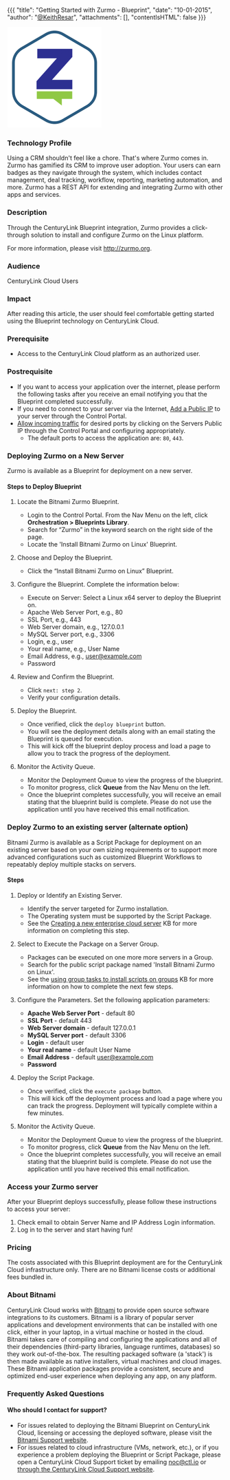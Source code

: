 {{{
  "title": "Getting Started with Zurmo - Blueprint",
  "date": "10-01-2015",
  "author": "<a href='https://twitter.com/KeithResar'>@KeithResar</a>",
  "attachments": [],
  "contentIsHTML": false
}}}

![Zurmo Logo](../../images/zurmo-stack-logo.png)

### Technology Profile
Using a CRM shouldn't feel like a chore. That's where Zurmo comes in. Zurmo has gamified its CRM to improve user adoption. Your users can earn badges as they navigate through the system, which includes contact management, deal tracking, workflow, reporting, marketing automation, and more. Zurmo has a REST API for extending and integrating Zurmo with other apps and services.

### Description
Through the CenturyLink Blueprint integration, Zurmo provides a click-through solution to install and configure Zurmo on the Linux platform.

For more information, please visit http://zurmo.org.

### Audience
CenturyLink Cloud Users

### Impact
After reading this article, the user should feel comfortable getting started using the Blueprint technology on CenturyLink Cloud.

### Prerequisite
* Access to the CenturyLink Cloud platform as an authorized user.

### Postrequisite
* If you want to access your application over the internet, please perform the following tasks after you receive an email notifying you that the Blueprint completed successfully.
* If you need to connect to your server via the Internet, [Add a Public IP](../../Network/how-to-add-public-ip-to-virtual-machine.md) to your server through the Control Portal.
* [Allow incoming traffic](../../Network/how-to-add-public-ip-to-virtual-machine.md) for desired ports by clicking on the Servers Public IP through the Control Portal and configuring appropriately.
   * The default ports to access the application are: `80`, `443`.

### Deploying Zurmo on a New Server
Zurmo is available as a Blueprint for deployment on a new server.

#### Steps to Deploy Blueprint
1. Locate the Bitnami Zurmo Blueprint.
   * Login to the Control Portal. From the Nav Menu on the left, click **Orchestration > Blueprints Library**.
   * Search for “Zurmo” in the keyword search on the right side of the page.
   * Locate the 'Install Bitnami Zurmo on Linux' Blueprint.

2. Choose and Deploy the Blueprint.
   * Click the “Install Bitnami Zurmo on Linux” Blueprint.

3. Configure the Blueprint.
   Complete the information below:

   * Execute on Server: Select a Linux x64 server to deploy the Blueprint on.
   * Apache Web Server Port, e.g., 80
   * SSL Port, e.g., 443
   * Web Server domain, e.g., 127.0.0.1
   * MySQL Server port, e.g., 3306
   * Login, e.g., user
   * Your real name, e.g., User Name
   * Email Address, e.g., user@example.com
   * Password


4. Review and Confirm the Blueprint.
   * Click `next: step 2`.
   * Verify your configuration details.

5. Deploy the Blueprint.
   * Once verified, click the `deploy blueprint` button.
   * You will see the deployment details along with an email stating the Blueprint is queued for execution.
   * This will kick off the blueprint deploy process and load a page to allow you to track the progress of the deployment.

6. Monitor the Activity Queue.
   * Monitor the Deployment Queue to view the progress of the blueprint.
   * To monitor progress, click **Queue** from the Nav Menu on the left.
   * Once the blueprint completes successfully, you will receive an email stating that the blueprint build is complete. Please do not use the application until you have received this email notification.


### Deploy Zurmo to an existing server (alternate option)
Bitnami Zurmo is available as a Script Package for deployment on an existing server based on your own sizing requirements or to support more advanced configurations such as customized Blueprint Workflows to repeatably deploy multiple stacks on servers.

#### Steps
1. Deploy or Identify an Existing Server.
   * Identify the server targeted for Zurmo installation.
   * The Operating system must be supported by the Script Package.
   * See the [Creating a new enterprise cloud server](../../Servers/creating-a-new-enterprise-cloud-server.md) KB for more information on completing this step.

2. Select to Execute the Package on a Server Group.
   * Packages can be executed on one more more servers in a Group.
   * Search for the public script package named 'Install Bitnami Zurmo on Linux'.
   * See the [using group tasks to install scripts on groups](../../Servers/using-group-tasks-to-install-software-and-run-scripts-on-groups.md) KB for more information on how to complete the next few steps.

3. Configure the Parameters.
   Set the following application parameters:

   * **Apache Web Server Port** - default 80
   * **SSL Port** - default 443
   * **Web Server domain** - default 127.0.0.1
   * **MySQL Server port** - default 3306
   * **Login** - default user
   * **Your real name** - default User Name
   * **Email Address** - default user@example.com
   * **Password**

4. Deploy the Script Package.
   * Once verified, click the `execute package` button.
   * This will kick off the deployment process and load a page where you can track the progress. Deployment will typically complete within a few minutes.

5. Monitor the Activity Queue.
   * Monitor the Deployment Queue to view the progress of the blueprint.
   * To monitor progress, click **Queue** from the Nav Menu on the left.
   * Once the blueprint completes successfully, you will receive an email stating that the blueprint build is complete. Please do not use the application until you have received this email notification.

### Access your Zurmo server
After your Blueprint deploys successfully, please follow these instructions to access your server:
1. Check email to obtain Server Name and IP Address Login information.
2. Log in to the server and start having fun!

### Pricing
The costs associated with this Blueprint deployment are for the CenturyLink Cloud infrastructure only. There are no Bitnami license costs or additional fees bundled in.

### About Bitnami
CenturyLink Cloud works with [Bitnami](http://www.bitnami.com) to provide open source software integrations to its customers. Bitnami is a library of popular server applications and development environments that can be installed with one click, either in your laptop, in a virtual machine or hosted in the cloud. Bitnami takes care of compiling and configuring the applications and all of their dependencies (third-party libraries, language runtimes, databases) so they work out-of-the-box. The resulting packaged software (a 'stack') is then made available as native installers, virtual machines and cloud images. These Bitnami application packages provide a consistent, secure and optimized end-user experience when deploying any app, on any platform.

### Frequently Asked Questions

#### Who should I contact for support?
* For issues related to deploying the Bitnami Blueprint on CenturyLink Cloud, licensing or accessing the deployed software, please visit the [Bitnami Support website](http://www.bitnami.com/support).
* For issues related to cloud infrastructure (VMs, network, etc.), or if you experience a problem deploying the Blueprint or Script Package, please open a CenturyLink Cloud Support ticket by emailing [noc@ctl.io](mailto:noc@ctl.io) or [through the CenturyLink Cloud Support website](https://t3n.zendesk.com/tickets/new).
